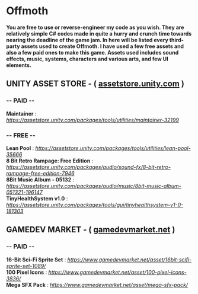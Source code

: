 # Offmoth
**You are free to use or reverse-engineer my code as you wish. They are relatively simple C# codes made in quite a hurry and crunch time towards nearing the deadline of the game jam.
In here will be listed every third-party assets used to create Offmoth. I have used a few free assets and also a few paid ones to make this game. Assets used
includes sound effects, music, systems, characters and various arts, and few UI elements.**

## UNITY ASSET STORE - ( [assetstore.unity.com](assetstore.unity.com) ) ##

### -- PAID --
**Maintainer** : *https://assetstore.unity.com/packages/tools/utilities/maintainer-32199*

### -- FREE --

**Lean Pool** : *https://assetstore.unity.com/packages/tools/utilities/lean-pool-35666* <br/>
**8 Bit Retro Rampage: Free Edition** : *https://assetstore.unity.com/packages/audio/sound-fx/8-bit-retro-rampage-free-edition-7946* <br/>
**8Bit Music Album - 05132** : *https://assetstore.unity.com/packages/audio/music/8bit-music-album-051321-196147* <br/>
**TinyHealthSystem v1.0** : *https://assetstore.unity.com/packages/tools/gui/tinyhealthsystem-v1-0-181303* <br/>

## GAMEDEV MARKET - ( [gamedevmarket.net](gamedevmarket.net) ) ##

### -- PAID --
**16-Bit Sci-Fi Sprite Set** : *https://www.gamedevmarket.net/asset/16bit-scifi-sprite-set-1089/* <br/>
**100 Pixel Icons** : *https://www.gamedevmarket.net/asset/100-pixel-icons-3836/* <br/>
**Mega SFX Pack** : *https://www.gamedevmarket.net/asset/mega-sfx-pack/* <br/>
